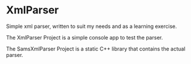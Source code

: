 # XmlParser
Simple xml parser, written to suit my needs and as a learning exercise.



The XmlParser Project is a simple console app to test the parser.

The SamsXmlParser Project is a static C++ library that contains the actual parser.
